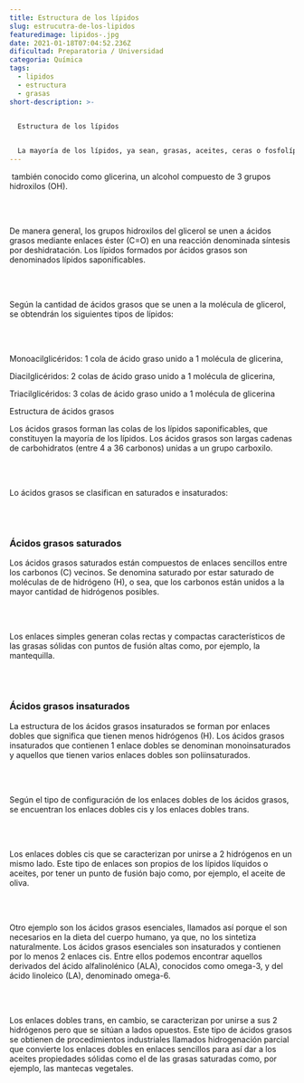 ```yaml
---
title: Estructura de los lípidos
slug: estrucutra-de-los-lipidos
featuredimage: lipidos-.jpg
date: 2021-01-18T07:04:52.236Z
dificultad: Preparatoria / Universidad
categoria: Química
tags:
  - lipidos
  - estructura
  - grasas
short-description: >-
  

  Estructura de los lípidos


  La mayoría de los lípidos, ya sean, grasas, aceites, ceras o fosfolípidos, se componen de un esqueleto de glicerol (C3H8O3)
---
```

 también conocido como glicerina, un alcohol compuesto de 3 grupos hidroxilos (OH).

<br/><br/>

De manera general, los grupos hidroxilos del glicerol se unen a ácidos grasos mediante enlaces éster (C=O) en una reacción denominada síntesis por deshidratación. Los lípidos formados por ácidos grasos son denominados lípidos saponificables.

<br/><br/>

Según la cantidad de ácidos grasos que se unen a la molécula de glicerol, se obtendrán los siguientes tipos de lípidos:

<br/><br/>

Monoacilglicéridos: 1 cola de ácido graso unido a 1 molécula de glicerina,

Diacilglicéridos: 2 colas de ácido graso unido a 1 molécula de glicerina,

Triacilglicéridos: 3 colas de ácido graso unido a 1 molécula de glicerina

Estructura de ácidos grasos

Los ácidos grasos forman las colas de los lípidos saponificables, que constituyen la mayoría de los lípidos. Los ácidos grasos son largas cadenas de carbohidratos (entre 4 a 36 carbonos) unidas a un grupo carboxilo.

<br/><br/>

Lo ácidos grasos se clasifican en saturados e insaturados:

<br/><br/>

### Ácidos grasos saturados

Los ácidos grasos saturados están compuestos de enlaces sencillos entre los carbonos (C) vecinos. Se denomina saturado por estar saturado de moléculas de de hidrógeno (H), o sea, que los carbonos están unidos a la mayor cantidad de hidrógenos posibles.

<br/><br/>

Los enlaces simples generan colas rectas y compactas característicos de las grasas sólidas con puntos de fusión altas como, por ejemplo, la mantequilla.

<br/><br/>

### Ácidos grasos insaturados

La estructura de los ácidos grasos insaturados se forman por enlaces dobles que significa que tienen menos hidrógenos (H). Los ácidos grasos insaturados que contienen 1 enlace dobles se denominan monoinsaturados y aquellos que tienen varios enlaces dobles son poliinsaturados.

<br/><br/>

Según el tipo de configuración de los enlaces dobles de los ácidos grasos, se encuentran los enlaces dobles cis y los enlaces dobles trans.

<br/><br/>

Los enlaces dobles cis que se caracterizan por unirse a 2 hidrógenos en un mismo lado. Este tipo de enlaces son propios de los lípidos líquidos o aceites, por tener un punto de fusión bajo como, por ejemplo, el aceite de oliva.

<br/><br/>

Otro ejemplo son los ácidos grasos esenciales, llamados así porque el son necesarios en la dieta del cuerpo humano, ya que, no los sintetiza naturalmente. Los ácidos grasos esenciales son insaturados y contienen por lo menos 2 enlaces cis. Entre ellos podemos encontrar aquellos derivados del ácido alfalinolénico (ALA), conocidos como omega-3, y del ácido linoleico (LA), denominado omega-6.

<br/><br/>

Los enlaces dobles trans, en cambio, se caracterizan por unirse a sus 2 hidrógenos pero que se sitúan a lados opuestos. Este tipo de ácidos grasos se obtienen de procedimientos industriales llamados hidrogenación parcial que convierte los enlaces dobles en enlaces sencillos para así dar a los aceites propiedades sólidas como el de las grasas saturadas como, por ejemplo, las mantecas vegetales.